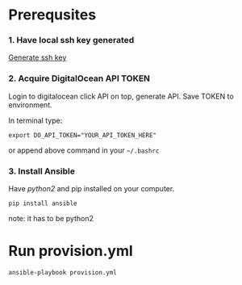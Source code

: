 # Prerequsites
### 1. Have local ssh key generated
[Generate ssh key](https://docs.typo3.org/typo3cms/ContributionWorkflowGuide/Appendix/OSX/SSHKeyOSX.html)
### 2. Acquire DigitalOcean API TOKEN
Login to digitalocean click API on top, generate API. Save TOKEN to environment.

In terminal type:
```shell
export DO_API_TOKEN="YOUR_API_TOKEN_HERE"
```
or append above command in your `~/.bashrc`

### 3. Install Ansible
Have *python2* and pip installed on your computer.
```shell
pip install ansible
```
note: it has to be python2
# Run provision.yml
```shell
ansible-playbook provision.yml
```
